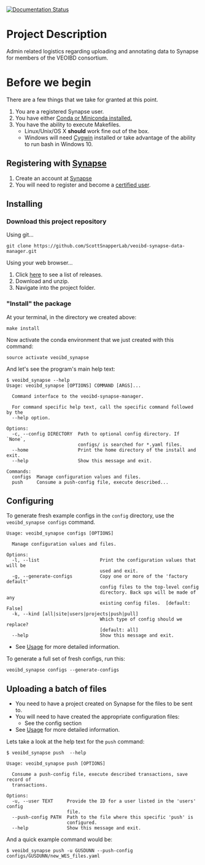 [![Documentation Status](https://readthedocs.org/projects/veoibd-synapse-data-manager/badge/?version=latest)](http://veoibd-synapse-data-manager.readthedocs.io/?badge=latest)


# Project Description
Admin related logistics regarding uploading and annotating data to Synapse for members of the VEOIBD consortium.

# Before we begin

There are a few things that we take for granted at this point.

1. You are a registered Synapse user.
2. You have either [Conda or Miniconda installed.](http://conda.pydata.org/docs/download.html#should-i-download-anaconda-or-miniconda)
3. You have the ability to execute Makefiles.
    - Linux/Unix/OS X **should** work fine out of the box.
    - Windows will need [Cygwin](https://en.wikipedia.org/wiki/Cygwin) installed or take advantage of the ability to run bash in Windows 10.

## Registering with [Synapse](https://www.synapse.org/)

1. Create an account at [Synapse](https://www.synapse.org/)
2. You will need to register and become a [certified user](http://docs.synapse.org/articles/getting_started.html#becoming-a-certified-user).

## Installing

### Download this project repository

Using git...

```shell
git clone https://github.com/ScottSnapperLab/veoibd-synapse-data-manager.git
```

Using your web browser...

1. Click [here](https://github.com/ScottSnapperLab/veoibd-synapse-data-manager/releases) to see a list of releases.
2. Download and unzip.
3. Navigate into the project folder.

### "Install" the package

At your terminal, in the directory we created above:

```shell
make install
```

Now activate the conda environment that we just created with this command:

```shell
source activate veoibd_synapse
```

And let's see the program's main help text:

```shell
$ veoibd_synapse --help
Usage: veoibd_synapse [OPTIONS] COMMAND [ARGS]...

  Command interface to the veoibd-synapse-manager.

  For command specific help text, call the specific command followed by the
  --help option.

Options:
  -c, --config DIRECTORY  Path to optional config directory. If `None`,
                          configs/ is searched for *.yaml files.
  --home                  Print the home directory of the install and exit.
  --help                  Show this message and exit.

Commands:
  configs  Manage configuration values and files.
  push     Consume a push-config file, execute described...
```



## Configuring

To generate fresh example configs in the `config` directory, use the `veoibd_synapse configs` command.

```shell
Usage: veoibd_synapse configs [OPTIONS]

  Manage configuration values and files.

Options:
  -l, --list                      Print the configuration values that will be
                                  used and exit.
  -g, --generate-configs          Copy one or more of the 'factory default'
                                  config files to the top-level config
                                  directory. Back ups will be made of any
                                  existing config files.  [default: False]
  -k, --kind [all|site|users|projects|push|pull]
                                  Which type of config should we replace?
                                  [default: all]
  --help                          Show this message and exit.
```

- See [Usage](usage.html) for more detailed information.

To generate a full set of fresh configs, run this:

```shell
veoibd_synapse configs --generate-configs
```


## Uploading a batch of files

- You need to have a project created on Synapse for the files to be sent to.
- You will need to have created the appropriate configuration files:
    - See the config section
- See [Usage](usage.html) for more detailed information.

Lets take a look at the help text for the `push` command:

```shell
$ veoibd_synapse push  --help

Usage: veoibd_synapse push [OPTIONS]

  Consume a push-config file, execute described transactions, save record of
  transactions.

Options:
  -u, --user TEXT     Provide the ID for a user listed in the 'users' config
                      file.
  --push-config PATH  Path to the file where this specific 'push' is
                      configured.
  --help              Show this message and exit.
```

And a quick example command would be:

```shell
$ veoibd_synapse push -u GUSDUNN --push-config configs/GUSDUNN/new_WES_files.yaml
```
